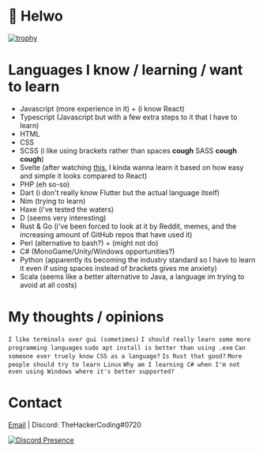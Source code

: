 # 👋 Helwo
[![trophy](https://github-profile-trophy.vercel.app/?username=thehackercoding&theme=onedark)](https://github.com/ryo-ma/github-profile-trophy)

# Languages I know / learning / want to learn 

* Javascript (more experience in it) + (i know React)
* Typescript (Javascript but with a few extra steps to it that I have to learn)
* HTML
* CSS
* SCSS (i like using brackets rather than spaces **cough** SASS **cough** **cough**)
* Svelte (after watching [this](https://www.youtube.com/watch?v=rv3Yq-B8qp4), I kinda wanna learn it based on how easy and simple it looks compared to React)
* PHP (eh so-so)
* Dart (i don't really know Flutter but the actual language itself)
* Nim (trying to learn)
* Haxe (i've tested the waters)
* D (seems very interesting)
* Rust & Go (i've been forced to look at it by Reddit, memes, and the increasing amount of GitHub repos that have used it)
* Perl (alternative to bash?) + (might not do)
* C# (MonoGame/Unity/Windows opportunities?)
* Python (apparently its becoming the industry standard so I have to learn it even if using spaces instead of brackets gives me anxiety)
* Scala (seems like a better alternative to Java, a language im trying to avoid at all costs)

# My thoughts / opinions
 `I like terminals over gui (sometimes)`
 `I should really learn some more programming languages`
 `sudo apt install is better than using .exe`
 `Can someone ever truely know CSS as a language?`
 `Is Rust that good?`
 `More people should try to learn Linux`
 `Why am I learning C# when I'm not even using Windows where it's better supported?`
 
 # Contact
 
 [Email](mailto:thehackercoding@gmail.com) | Discord: TheHackerCoding#0720

[![Discord Presence](https://lanyard-profile-readme.vercel.app/api/196252989076275200)](https://discord.com/users/196252989076275200)
